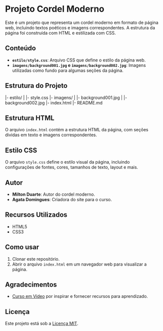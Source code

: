 # Projeto Cordel Moderno

Este é um projeto que representa um cordel moderno em formato de página web, incluindo textos poéticos e imagens correspondentes. A estrutura da página foi construída com HTML e estilizada com CSS.

## Conteúdo

- **`estilo/style.css`**: Arquivo CSS que define o estilo da página web.
- **`imagens/background001.jpg` e `imagens/background002.jpg`**: Imagens utilizadas como fundo para algumas seções da página.

## Estrutura do Projeto

|- estilo/
|   |- style.css
|- imagens/
|   |- background001.jpg
|   |- background002.jpg
|- index.html
|- README.md


## Estrutura HTML

O arquivo `index.html` contém a estrutura HTML da página, com seções dividas em texto e imagens correspondentes.

## Estilo CSS

O arquivo `style.css` define o estilo visual da página, incluindo configurações de fontes, cores, tamanhos de texto, layout e mais.

## Autor

- **Milton Duarte**: Autor do cordel moderno.
- **Agata Domingues**: Criadora do site para o curso.

## Recursos Utilizados

- HTML5
- CSS3

## Como usar

1. Clonar este repositório.
2. Abrir o arquivo `index.html` em um navegador web para visualizar a página.

## Agradecimentos

- [Curso em Vídeo](https://github.com/gustavoguanabara) por inspirar e fornecer recursos para aprendizado.

## Licença

Este projeto está sob a [Licença MIT](LICENSE).
